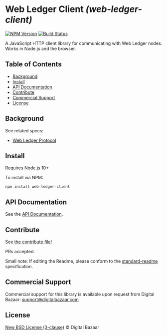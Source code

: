 # Web Ledger Client _(web-ledger-client)_

[![NPM Version](https://img.shields.io/npm/v/web-ledger-client.svg?style=flat-square)](https://npm.im/web-ledger-client)
[![Build Status](https://travis-ci.org/digitalbazaar/web-ledger-client.png?branch=master)](https://travis-ci.org/digitalbazaar/web-ledger-client)

A JavaScript HTTP client library for communicating with Web Ledger nodes.
Works in Node.js and the browser.

## Table of Contents

- [Background](#background)
- [Install](#install)
- [API Documentation](#api-documentation)
- [Contribute](#contribute)
- [Commercial Support](#commercial-support)
- [License](#license)

## Background

See related specs:
* [Web Ledger Protocol](https://w3c.github.io/web-ledger/)

## Install

Requires Node.js 10+

To install via NPM:

```
npm install web-ledger-client
```

## API Documentation

See the [API Documentation](./docs/api.md).

## Contribute

See [the contribute file](https://github.com/digitalbazaar/bedrock/blob/master/CONTRIBUTING.md)!

PRs accepted.

Small note: If editing the Readme, please conform to the
[standard-readme](https://github.com/RichardLitt/standard-readme) specification.

## Commercial Support

Commercial support for this library is available upon request from
Digital Bazaar: support@digitalbazaar.com

## License

[New BSD License (3-clause)](LICENSE) © Digital Bazaar
